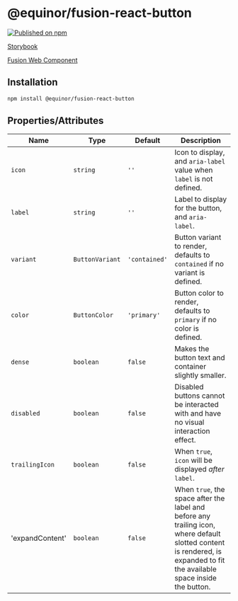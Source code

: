 <!--prettier-ignore-start-->
# @equinor/fusion-react-button 

[![Published on npm](https://img.shields.io/npm/v/@equinor/fusion-react-button.svg)](https://www.npmjs.com/package/@equinor/fusion-react-button)

[Storybook](https://equinor.github.io/fusion-react-components/?path=/docs/input-button)

[Fusion Web Component](https://github.com/equinor/fusion-web-components/tree/main/packages/button)

## Installation

```sh
npm install @equinor/fusion-react-button
```

## Properties/Attributes
| Name | Type | Default | Description
| ---- | ---- | ------- | -----------
| `icon` | `string` | `''` | Icon to display, and `aria-label` value when `label` is not defined.
| `label` | `string` | `''` | Label to display for the button, and `aria-label`.
| `variant` | `ButtonVariant` | `'contained'` | Button variant to render, defaults to `contained` if no variant is defined.
| `color` | `ButtonColor` | `'primary'` | Button color to render, defaults to `primary` if no color is defined.
| `dense` | `boolean` | `false` | Makes the button text and container slightly smaller.
| `disabled` | `boolean` | `false` | Disabled buttons cannot be interacted with and have no visual interaction effect.
| `trailingIcon` | `boolean` | `false` | When `true`, `icon` will be displayed _after_ `label`.
| 'expandContent' | `boolean` | `false` | When `true`, the space after the label and before any trailing icon, where default slotted content is rendered, is expanded to fit the available space inside the button.

<!--prettier-ignore-end-->
